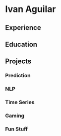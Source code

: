 # Ivan Aguilar

## Experience

## Education

## Projects
### Prediction
### NLP
### Time Series
### Gaming
### Fun Stuff

